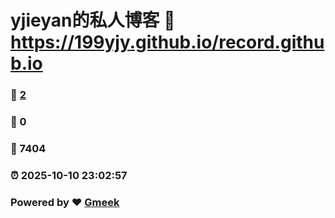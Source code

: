 # yjieyan的私人博客 :link: https://199yjy.github.io/record.github.io 
### :page_facing_up: [2](https://199yjy.github.io/record.github.io/tag.html) 
### :speech_balloon: 0 
### :hibiscus: 7404 
### :alarm_clock: 2025-10-10 23:02:57 
### Powered by :heart: [Gmeek](https://github.com/Meekdai/Gmeek)
